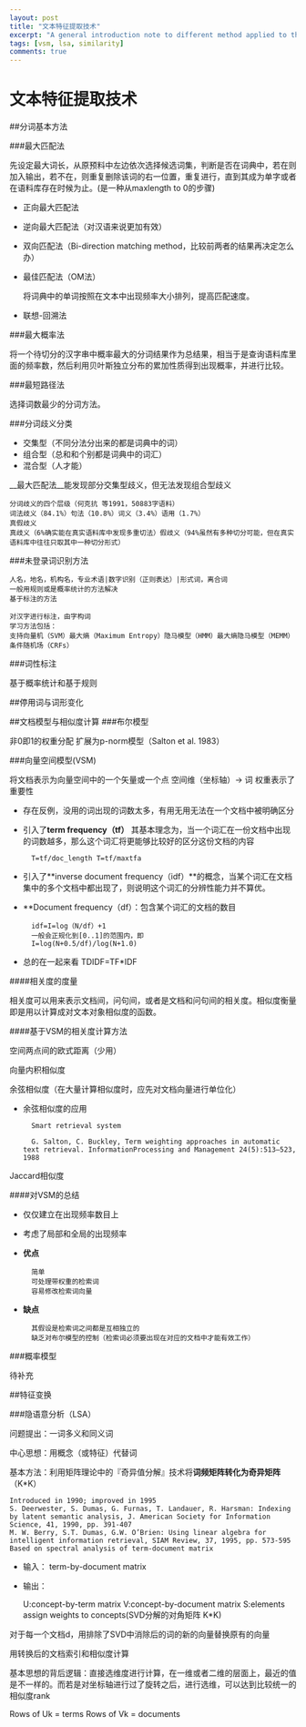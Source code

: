 ```yaml
---
layout: post
title: "文本特征提取技术"
excerpt: "A general introduction note to different method applied to the field"
tags: [vsm, lsa, similarity]
comments: true
---
```




# 文本特征提取技术

##分词基本方法

###最大匹配法

先设定最大词长，从原预料中左边依次选择候选词集，判断是否在词典中，若在则加入输出，若不在，则重复删除该词的右一位置，重复进行，直到其成为单字或者在语料库存在时候为止。(是一种从maxlength to 0的步骤)

- 正向最大匹配法
- 逆向最大匹配法（对汉语来说更加有效）
- 双向匹配法（Bi-direction matching method，比较前两者的结果再决定怎么办）
- 最佳匹配法（OM法）

	将词典中的单词按照在文本中出现频率大小排列，提高匹配速度。
- 联想-回溯法

###最大概率法

将一个待切分的汉字串中概率最大的分词结果作为总结果，相当于是查询语料库里面的频率数，然后利用贝叶斯独立分布的累加性质得到出现概率，并进行比较。

###最短路径法

选择词数最少的分词方法。

###分词歧义分类

- 交集型（不同分法分出来的都是词典中的词）
- 组合型（总和和个别都是词典中的词汇）
- 混合型（人才能）

__最大匹配法__能发现部分交集型歧义，但无法发现组合型歧义

	分词歧义的四个层级（何克抗 等1991，50883字语料）
	词法歧义（84.1%）句法（10.8%）词义（3.4%）语用（1.7%）
	真假歧义
	真歧义（6%确实能在真实语料库中发现多重切法）假歧义（94%虽然有多种切分可能，但在真实语料库中往往只取其中一种切分形式）



###未登录词识别方法

	人名，地名，机构名，专业术语|数字识别（正则表达）|形式词，离合词
	一般用规则或是概率统计的方法解决
	基于标注的方法	

	对汉字进行标注，由字构词
	学习方法包括：
	支持向量机（SVM）最大熵（Maximum Entropy）隐马模型（HMM）最大熵隐马模型（MEMM）条件随机场（CRFs）

###词性标注

基于概率统计和基于规则

##停用词与词形变化


##文档模型与相似度计算
###布尔模型

非0即1的权重分配
扩展为p-norm模型（Salton et al. 1983）

###向量空间模型(VSM)

将文档表示为向量空间中的一个矢量或一个点
空间维（坐标轴）-> 词
权重表示了重要性

- 存在反例，没用的词出现的词数太多，有用无用无法在一个文档中被明确区分
- 引入了**term frequency（tf）** 其基本理念为，当一个词汇在一份文档中出现的词数越多，那么这个词汇将更能够比较好的区分这份文档的内容

		T=tf/doc_length	T=tf/maxtfa

- 引入了**inverse document frequency（idf）**的概念，当某个词汇在文档集中的多个文档中都出现了，则说明这个词汇的分辨性能力并不算优。

- **Document frequency（df）：包含某个词汇的文档的数目

		idf=I=log（N/df）+1
		一般会正规化到[0..1]的范围内，即
		I=log(N+0.5/df)/log(N+1.0)

- 总的在一起来看
		TDIDF=TF*IDF

####相关度的度量

相关度可以用来表示文档间，问句间，或者是文档和问句间的相关度。相似度衡量即是用以计算成对文本对象相似度的函数。

####基于VSM的相关度计算方法

空间两点间的欧式距离（少用）

向量内积相似度

余弦相似度（在大量计算相似度时，应先对文档向量进行单位化）

- 余弦相似度的应用

		Smart retrieval system

		G. Salton, C. Buckley, Term weighting approaches in automatic text retrieval. InformationProcessing and Management 24(5):513–523, 1988

Jaccard相似度

####对VSM的总结

- 仅仅建立在出现频率数目上
- 考虑了局部和全局的出现频率
- **优点**

		简单
		可处理带权重的检索词
		容易修改检索词向量
- **缺点**

		其假设是检索词之间都是互相独立的
		缺乏对布尔模型的控制（检索词必须要出现在对应的文档中才能有效工作）


###概率模型

待补充

##特征变换

###隐语意分析（LSA）

问题提出：一词多义和同义词

中心思想：用概念（或特征）代替词

基本方法：利用矩阵理论中的『奇异值分解』技术将**词频矩阵转化为奇异矩阵**（K*K）

	Introduced in 1990; improved in 1995
	S. Deerwester, S. Dumas, G. Furnas, T. Landauer, R. Harsman: Indexing by latent semantic analysis, J. American Society for Information Science, 41, 1990, pp. 391-407
	M. W. Berry, S.T. Dumas, G.W. O’Brien: Using linear algebra for intelligent information retrieval, SIAM Review, 37, 1995, pp. 573-595
	Based on spectral analysis of term-document matrix

- 输入： term-by-document matrix

- 输出： 

	U:concept-by-term matrix
	V:concept-by-document matrix
	S:elements assign weights to concepts(SVD分解的对角矩阵 K*K)

对于每一个文档d，用排除了SVD中消除后的词的新的向量替换原有的向量

用转换后的文档索引和相似度计算

基本思想的背后逻辑：直接选维度进行计算，在一维或者二维的层面上，最近的值是不一样的。而若是对坐标轴进行过了旋转之后，进行选维，可以达到比较统一的相似度rank


Rows of Uk = terms
Rows of Vk = documents

